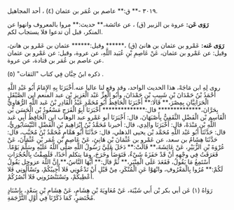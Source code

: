 ٣٠١٩ -** ق:** عاصم بن عُمَر بن عثمان (٤) ، أحد المجاهيل.

**رَوَى عَن:** عروة بن الزبير (ق) ، عن عائشة،** حديث:** مروا بالمعروف وانهوا عن المنكر، قبل أن تدعوا فلا يستجاب لكم.

**رَوَى عَنه:** عَمْرو بن عثمان بن هانئ (ق) ،****** وقيل:****** عثمان بن عَمْرو بن هانئ، وقيل: عن عَمْرو بن عثمان، عَنْ عَاصِمِ بْنِ عُبَيد اللَّهِ، عن عروة، وقيل: عن عَمْرو بن عثمان عن عاصم بن عُمَر بن قتادة، عن عروة.

ذكره ابنُ حِبَّان فِي كتاب "الثقات" (٥) .

روى لِهِ ابن مَاجَهْ، هذا الحديث الواحد، وقد وقع لنا عاليا عنه.أَخْبَرَنَا بِهِ الإِمَامُ أَبُو عَبْدِ اللَّهِ أَحْمَدُ بْنُ حَمْدَانَ بْنِ شَبِيبِ بْنِ حَمْدَانَ، وأَبُو الْعِزِّ عَبْد الْعَزِيزِ بْن عبد المنعم ابن الصَّيْقَلِ الْحَرَانِيَّانِ بِمِصْرَ،** قَالا:** أَخْبَرَنَا الْحَافِظُ أَبُو مُحَمَّدٍ عَبْدُ الْقَادِرِ بْنُ عَبد اللَّهِ الرُّهَاوِيُّ بِحَرَّانَ،************** قال:************** أَخْبَرَنَا أَبِوُ الْفَرَجِ مَسْعُودُ بْن الْحَسَن بْن الْقَاسِم بْن الْفَضْلِ الثَّقَفِيُّ بِأَصْبَهَانَ، قال: أَخْبَرَنَا أبو عَمْرو عبد الوهاب ابن الْحَافِظُ أَبِي عَبد اللَّهِ بْنِ مَنْدَهْ، قال: أَخْبَرَنَا والِدِي، قال: أخبرنا مُحَمَّدُ بْنُ إِبْرَاهِيمَ بْنِ الْفَضْلِ النَّيْسَابُورِيُّ، قال: حَدَّثَنَا أَبُو عَبْد اللَّهِ مُحَمَّد بْن يحيى الذهلي، قال: حَدَّثَنَا أَبُو هَمَّامٍ مُحَمَّدُ بْنُ مُحَبَّبٍ، قال: حَدَّثَنَا هِشَامُ بن سعد، عن عَمْرو بن عُثْمَانَ بْنِ هَانِئٍ، عَنْ عَاصِمِ بْنِ عُمَر بْنِ عُثْمَانَ، عَنْ عُرْوَةَ بْنِ الزُّبَيْرِ، عَنْ عَائِشَةَ،** قَالَتْ:** دَخَلَ عَلِيَّ رَسُولُ اللَّهِ صَلَّى اللَّهُ عَلَيْهِ وسَلَّمَ يَوْمًا. فَعَرَفَتُ فِي وجْهِهِ أَنْ قَدْ حَفَزَهُ شَيْءٌ، فَتَوَضَأَّ وخَرَجَ، ومَا يتكلم أَحَدًا، فَلَصِقْتُ بِالْحُجُرَاتِ أَسْتَمِعُ مَا يَقُولُ، فَقَعَدَ عَلَى الْمِنْبَرِ،** ثُمَّ قال:** أَيُّهَا النَّاسُ،** إِنَّ اللَّهَ عزوجل يَقُولُ لَكُمْ:** مُرُوا بِالْمَعْرُوفِ، وانْهَوْا عَنِ الْمُنْكَرِ، مِنْ قَبْلِ أَنْ تَدْعُونِي فَلا أُجِيبُكُمْ، وتَسْأَلُونِي فَلا أُعْطِيكُمْ، وتَسْتَنْصُرُونِي فَلا أَنْصُرُكُمْ.

رَوَاهُ (١) عَن أبي بكر بْن أَبي شَيْبَة، عَنْ مُعَاوِيَةَ بْنِ هِشَامٍ، عَنْ هِشَامِ بْنِ سَعْدٍ، بِإِسْنَادٍ مُخْتَصَرٍ، كَمَا ذَكَرْنَا فِي أَوَّلِ التَّرْجَمَةِ.